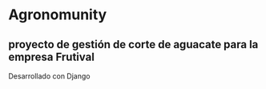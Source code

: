 # Agronomunity
## proyecto de gestión de corte de aguacate para la empresa Frutival

Desarrollado con Django 
